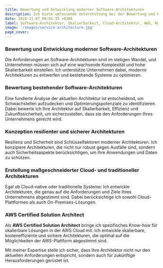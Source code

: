 ```yaml
---
title: Bewertung und Entwicklung moderner Software-Architekturen
description: Ich biete umfassende Unterstützung bei der Bewertung und Entwicklung moderner Software-Architekturen, um Skalierbarkeit und Effizienz sicherzustellen.
date: 2024-11-07 08:01:35 +0300
label: Software-Architektur, Skalierbarkeit, Cloud-Architektur, AWS, Resilienz
image: '/images/service-architecture.jpg'
page_cover:
---
```


### Bewertung und Entwicklung moderner Software-Architekturen

Die Anforderungen an Software-Architekturen sind im stetigen Wandel, und Unternehmen müssen sich auf eine wachsende Komplexität und hohe Skalierbarkeit einstellen. Ich unterstütze Unternehmen dabei, moderne Architekturen zu entwerfen und bestehende Systeme zu optimieren.

### Bewertung bestehender Software-Architekturen

Eine fundierte Analyse der aktuellen Architektur ist entscheidend, um Schwachstellen aufzudecken und Optimierungspotenziale zu identifizieren. Dabei bewerte ich Ihre Architektur auf Skalierbarkeit, Effizienz und Zukunftssicherheit, um sicherzustellen, dass sie den Anforderungen Ihres Unternehmens gerecht wird.

### Konzeption resilienter und sicherer Architekturen

Resilienz und Sicherheit sind Schlüsselfaktoren moderner Architekturen. Ich konzipiere Architekturen, die nicht nur robust gegen Ausfälle sind, sondern auch Sicherheitsaspekte berücksichtigen, um Ihre Anwendungen und Daten zu schützen.

### Erstellung maßgeschneiderter Cloud- und traditioneller Architekturen

Egal ob Cloud-native oder traditionelle Systeme: Ich entwickle Architekturen, die genau auf die Anforderungen und Ziele Ihres Unternehmens abgestimmt sind. Dabei berücksichtige ich sowohl Cloud-Plattformen als auch On-Premises-Lösungen.

### AWS Certified Solution Architect

Als **AWS Certified Solution Architect** bringe ich spezifisches Know-how für skalierbare Lösungen in der AWS Cloud mit. Ich entwickle skalierbare, kosteneffiziente und sichere Architekturen, die optimal auf die Möglichkeiten der AWS-Plattform abgestimmt sind.

Mit meiner Expertise stelle ich sicher, dass Ihre Architektur nicht nur den aktuellen Anforderungen entspricht, sondern auch für zukünftige Herausforderungen gerüstet ist.
